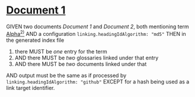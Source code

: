 # [Document 1](#md5-e44038a53026687f0555e9601e5d1b36)

GIVEN two documents *Document 1* and *Document 2*, both mentioning term [Alpha][1][<sup>2)</sup>][2]
AND a configuration `linking.headingIdAlgorithm: "md5"`
THEN in the generated index file

1.  there MUST be *one* entry for the term
2.  AND there MUST be *two* glossaries linked under that entry
3.  AND there MUST be *two* documents linked under that

AND output must be the same as if processed by `linking.headingIdAlgorithm: "github"`
EXCEPT for a hash being used as a link target identifier.

[1]: ./glossary-1.md#md5-3e5743fb44c2774df0009ab82b8b8b78 "First definition."

[2]: ./glossary-2.md#md5-52b33922916044f7a4f1e82766f49c6b "Second definition."
